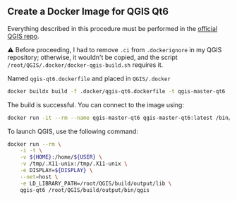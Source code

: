 ## Create a Docker Image for QGIS Qt6

Everything described in this procedure must be performed in the [official QGIS repo](https://github.com/qgis/QGIS).

:warning: Before proceeding, I had to remove `.ci` from `.dockerignore` in my QGIS repository; otherwise, it wouldn't be copied, and the script `/root/QGIS/.docker/docker-qgis-build.sh` requires it.

Named `qgis-qt6.dockerfile` and placed in `QGIS/.docker`

```sh
docker buildx build -f .docker/qgis-qt6.dockerfile -t qgis-master-qt6 .
```

The build is successful. You can connect to the image using:

```sh
docker run -it --rm --name qgis-master-qt6 qgis-master-qt6:latest /bin/bash
```

To launch QGIS, use the following command:

```sh
docker run --rm \
    -i -t \
    -v ${HOME}:/home/${USER} \
    -v /tmp/.X11-unix:/tmp/.X11-unix \
    -e DISPLAY=${DISPLAY} \
    --net=host \
    -e LD_LIBRARY_PATH=/root/QGIS/build/output/lib \
    qgis-qt6 /root/QGIS/build/output/bin/qgis
```
